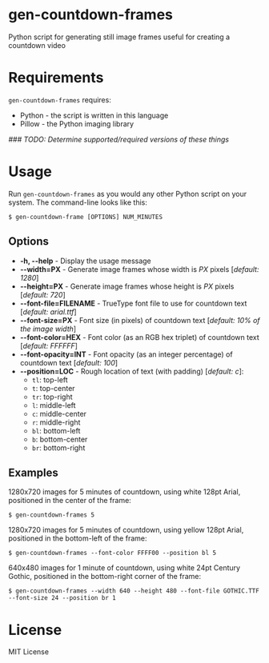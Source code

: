 # gen-countdown-frames
Python script for generating still image frames useful for creating a countdown video

# Requirements
`gen-countdown-frames` requires:

* Python - the script is written in this language
* Pillow - the Python imaging library

_### TODO: Determine supported/required versions of these things_

# Usage
Run `gen-countdown-frames` as you would any other Python script on your system.  The command-line looks like this:

`$ gen-countdown-frame [OPTIONS] NUM_MINUTES`

## Options
* **-h, --help** - Display the usage message
* **--width=PX** - Generate image frames whose width is _PX_ pixels [_default: 1280_]
* **--height=PX** - Generate image frames whose height is _PX_ pixels [_default: 720_]
* **--font-file=FILENAME** - TrueType font file to use for countdown text [_default: arial.ttf_]
* **--font-size=PX** - Font size (in pixels) of countdown text [_default: 10% of the image width_]
* **--font-color=HEX** - Font color (as an RGB hex triplet) of countdown text [_default: FFFFFF_]
* **--font-opacity=INT** - Font opacity (as an integer percentage) of countdown text [_default: 100_]
* **--position=LOC** - Rough location of text (with padding) [_default: c_]:
    * `tl`: top-left
    * `t`: top-center
    * `tr`: top-right
    * `l`: middle-left
    * `c`: middle-center
    * `r`: middle-right
    * `bl`: bottom-left
    * `b`: bottom-center
    * `br`: bottom-right

## Examples

1280x720 images for 5 minutes of countdown, using white 128pt Arial, positioned in the center of the frame:

`$ gen-countdown-frames 5`

1280x720 images for 5 minutes of countdown, using yellow 128pt Arial, positioned in the bottom-left of the frame:

`$ gen-countdown-frames --font-color FFFF00 --position bl 5`

640x480 images for 1 minute of countdown, using white 24pt Century Gothic, positioned in the bottom-right corner of the frame:

`$ gen-countdown-frames --width 640 --height 480 --font-file GOTHIC.TTF --font-size 24 --position br 1`

# License
MIT License
